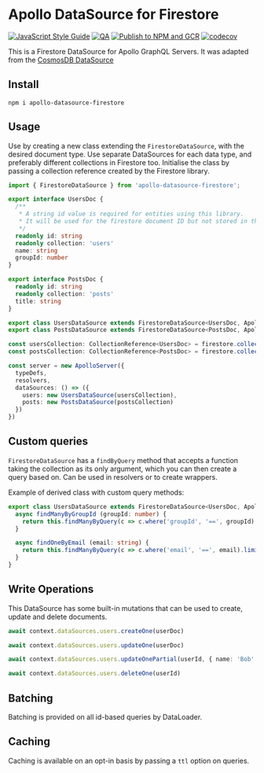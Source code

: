 # Apollo DataSource for Firestore

[![JavaScript Style Guide](https://img.shields.io/badge/code_style-standard-brightgreen.svg)](https://standardjs.com)
[![QA](https://github.com/swantzter/apollo-datasource-firestore/actions/workflows/qa.yml/badge.svg)](https://github.com/swantzter/apollo-datasource-firestore/actions/workflows/qa.yml)
[![Publish to NPM and GCR](https://github.com/swantzter/apollo-datasource-firestore/actions/workflows/publish.yml/badge.svg)](https://github.com/swantzter/apollo-datasource-firestore/actions/workflows/publish.yml)
[![codecov](https://codecov.io/gh/swantzter/apollo-datasource-firestore/branch/main/graph/badge.svg)](https://codecov.io/gh/swantzter/apollo-datasource-firestore)

This is a Firestore DataSource for Apollo GraphQL Servers. It was adapted from the [CosmosDB DataSource](https://github.com/andrejpk/apollo-datasource-cosmosdb)

## Install

```
npm i apollo-datasource-firestore
```

## Usage

Use by creating a new class extending the `FirestoreDataSource`, with the desired document type.
Use separate DataSources for each data type, and preferably
different collections in Firestore too. Initialise the class
by passing a collection reference created by the Firestore library.

```typescript
import { FirestoreDataSource } from 'apollo-datasource-firestore';

export interface UsersDoc {
  /**
   * A string id value is required for entities using this library.
   * It will be used for the firestore document ID but not stored in the document in firestore.
   */
  readonly id: string
  readonly collection: 'users'
  name: string
  groupId: number
}

export interface PostsDoc {
  readonly id: string
  readonly collection: 'posts'
  title: string
}

export class UsersDataSource extends FirestoreDataSource<UsersDoc, ApolloContext> {}
export class PostsDataSource extends FirestoreDataSource<PostsDoc, ApolloContext> {}

const usersCollection: CollectionReference<UsersDoc> = firestore.collection('users')
const postsCollection: CollectionReference<PostsDoc> = firestore.collection('posts')

const server = new ApolloServer({
  typeDefs,
  resolvers,
  dataSources: () => ({
    users: new UsersDataSource(usersCollection),
    posts: new PostsDataSource(postsCollection)
  })
})
```

## Custom queries

`FirestoreDataSource` has a `findByQuery` method that accepts a function taking the collection as its only argument, which you can then create a query based on. Can be used in resolvers or to create wrappers.

Example of derived class with custom query methods:

```typescript
export class UsersDataSource extends FirestoreDataSource<UsersDoc, ApolloContext> {
  async findManyByGroupId (groupId: number) {
    return this.findManyByQuery(c => c.where('groupId', '==', groupId).limit(2))
  }

  async findOneByEmail (email: string) {
    return this.findManyByQuery(c => c.where('email', '==', email).limit(1))?.[0] ?? undefined
  }
}
```

## Write Operations

This DataSource has some built-in mutations that can be used to create, update and delete documents.

```typescript
await context.dataSources.users.createOne(userDoc)

await context.dataSources.users.updateOne(userDoc)

await context.dataSources.users.updateOnePartial(userId, { name: 'Bob' })

await context.dataSources.users.deleteOne(userId)
```

## Batching

Batching is provided on all id-based queries by DataLoader.

## Caching

Caching is available on an opt-in basis by passing a `ttl` option on queries.
